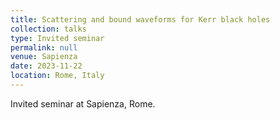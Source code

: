 ```yaml
---
title: Scattering and bound waveforms for Kerr black holes
collection: talks
type: Invited seminar
permalink: null
venue: Sapienza
date: 2023-11-22
location: Rome, Italy
---
```


Invited seminar at Sapienza, Rome.
